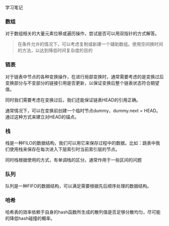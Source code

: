 学习笔记

### 数组

对于数组相关的大量元素位移或遍历操作，尝试是否可以用双指针的方式解答。

> 在条件允许的情况下，可以考虑复制或新建一个辅助数组。使用空间换时间的方法，以达到降低时间复杂度的目的

### 链表

对于链表中节点的各种变换操作，在进行局部变换时，通常需要考虑的是变换过后变换部分与不变部分的链接引用是否更新，以保证变换后整个链表状态符合期望值。

同时我们需要考虑在变换过后，我们还能保证链表HEAD的引用正确。

通常情况下，可以在变换前创建一个临时节点dummy，dummy.next = HEAD。通过这种方式来建立对HEAD的锚点。


### 栈

栈是一种FILO的数据结构，我们可以用它来保存过程中的数据。比如：跳表中我们使用栈来保存在每次进入下层索引时当前索引层的节点。

同时栈根据使用的方式，有单调栈的区分。通常作用于一些区间的问题

### 队列

队列是一种FIFO的数据结构，可以满足需要根据先后顺序处理的数据结构。

### 哈希

哈希表的效率依赖于自身的hash函数所生成的散列值是否足够分散均匀，尽可能的降低hash碰撞的概率。